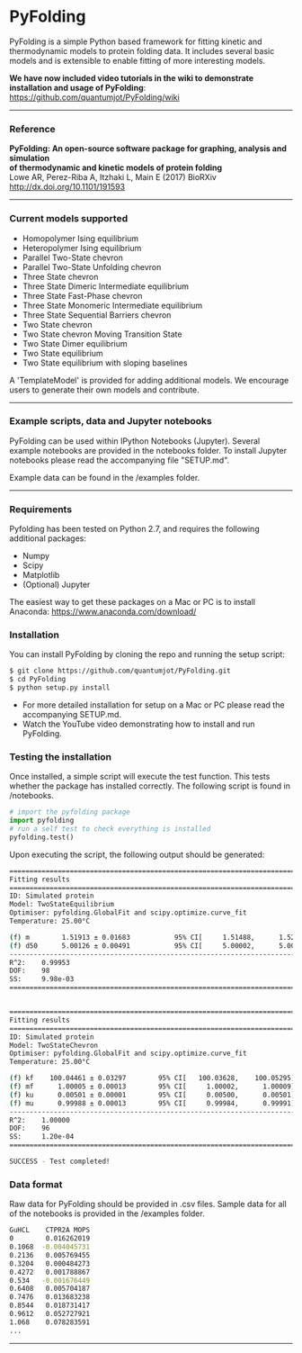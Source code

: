 # PyFolding


PyFolding is a simple Python based framework for fitting kinetic and
thermodynamic models to protein folding data.  It includes several basic models
and is extensible to enable fitting of more interesting models.

**We have now included video tutorials in the wiki to demonstrate installation
and usage of PyFolding**:
https://github.com/quantumjot/PyFolding/wiki

---
### Reference

**PyFolding: An open-source software package for graphing, analysis and simulation  
of thermodynamic and kinetic models of protein folding**  
Lowe AR, Perez-Riba A, Itzhaki L, Main E (2017) BioRXiv  
http://dx.doi.org/10.1101/191593

---

### Current models supported

+ Homopolymer Ising equilibrium
+ Heteropolymer Ising equilibrium
+ Parallel Two-State chevron
+ Parallel Two-State Unfolding chevron
+ Three State chevron
+ Three State Dimeric Intermediate equilibrium
+ Three State Fast-Phase chevron
+ Three State Monomeric Intermediate equilibrium
+ Three State Sequential Barriers chevron
+ Two State chevron
+ Two State chevron Moving Transition State
+ Two State Dimer equilibrium
+ Two State equilibrium
+ Two State equilibrium with sloping baselines

A 'TemplateModel' is provided for adding additional models. We encourage users
to generate their own models and contribute.

---
### Example scripts, data and Jupyter notebooks
PyFolding can be used within IPython Notebooks (Jupyter). Several example
notebooks are provided in the notebooks folder. To install Jupyter notebooks
please read the accompanying file "SETUP.md".

Example data can be found in the /examples folder.

---

### Requirements

Pyfolding has been tested on Python 2.7, and requires the following additional packages:
+ Numpy
+ Scipy
+ Matplotlib
+ (Optional) Jupyter

The easiest way to get these packages on a Mac or PC is to install Anaconda:
https://www.anaconda.com/download/


### Installation

You can install PyFolding by cloning the repo and running the setup script:
```sh
$ git clone https://github.com/quantumjot/PyFolding.git
$ cd PyFolding
$ python setup.py install
```

+ For more detailed installation for setup on a Mac or PC please read the accompanying SETUP.md.
+ Watch the YouTube video demonstrating how to install and run PyFolding.

### Testing the installation

Once installed, a simple script will execute the test function. This tests
whether the package has installed correctly.  The following script is found in /notebooks.

```python
# import the pyfolding package
import pyfolding
# run a self test to check everything is installed
pyfolding.test()
```

Upon executing the script, the following output should be generated:

```sh
================================================================================
Fitting results
================================================================================
ID: Simulated protein
Model: TwoStateEquilibrium
Optimiser: pyfolding.GlobalFit and scipy.optimize.curve_fit
Temperature: 25.00°C

(f) m        1.51913 ± 0.01683      	 95% CI[     1.51488,      1.52339]
(f) d50      5.00126 ± 0.00491      	 95% CI[     5.00002,      5.00250]
--------------------------------------------------------------------------------
R^2: 	0.99953
DOF: 	98
SS: 	9.98e-03
================================================================================


================================================================================
Fitting results
================================================================================
ID: Simulated protein
Model: TwoStateChevron
Optimiser: pyfolding.GlobalFit and scipy.optimize.curve_fit
Temperature: 25.00°C

(f) kf    100.04461 ± 0.03297      	 95% CI[   100.03628,    100.05295]
(f) mf      1.00005 ± 0.00013      	 95% CI[     1.00002,      1.00009]
(f) ku      0.00501 ± 0.00001      	 95% CI[     0.00500,      0.00501]
(f) mu      0.99988 ± 0.00013      	 95% CI[     0.99984,      0.99991]
--------------------------------------------------------------------------------
R^2: 	1.00000
DOF: 	96
SS: 	1.20e-04
================================================================================

SUCCESS - Test completed!
```

### Data format

Raw data for PyFolding should be provided in .csv files. Sample data for all of the notebooks is provided in the /examples folder.

```sh
GuHCL    CTPR2A MOPS
0        0.016262019
0.1068  -0.004045731
0.2136   0.005769455
0.3204   0.000484273
0.4272   0.001788867
0.534   -0.001676449
0.6408   0.005704187
0.7476   0.013683238
0.8544   0.018731417
0.9612   0.052727921
1.068    0.078283591
...
```

---
